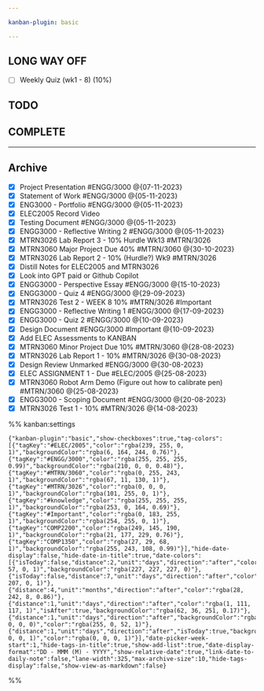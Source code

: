 ```yaml
---

kanban-plugin: basic

---
```


## LONG WAY OFF

- [ ] Weekly Quiz (wk1 - 8) (10%)


## TODO



## COMPLETE



***

## Archive

- [x] Project Presentation #ENGG/3000 @{07-11-2023}
- [x] Statement of Work #ENGG/3000 @{05-11-2023}
- [x] ENG3000 - Portfolio #ENGG/3000  @{05-11-2023}
- [x] ELEC2005 Record Video
- [x] Testing Document #ENGG/3000 @{05-11-2023}
- [x] ENGG3000 - Reflective Writing 2 #ENGG/3000  @{05-11-2023}
- [x] MTRN3026 Lab Report 3 - 10% Hurdle Wk13 #MTRN/3026
- [x] MTRN3060 Major Project Due 40% #MTRN/3060  @{30-10-2023}
- [x] MTRN3026 Lab Report 2  - 10% (Hurdle?) Wk9 #MTRN/3026
- [x] Distill Notes for ELEC2005 and MTRN3026
- [x] Look into GPT paid or Github Copilot
- [x] ENGG3000 - Perspective Essay #ENGG/3000  @{15-10-2023}
- [x] ENGG3000 - Quiz 4 #ENGG/3000  @{29-09-2023}
- [x] MTRN3026 Test 2 - WEEK 8 10% #MTRN/3026 #Important
- [x] ENGG3000 - Reflective Writing 1 #ENGG/3000  @{17-09-2023}
- [x] ENGG3000 - Quiz 2 #ENGG/3000  @{10-09-2023}
- [x] Design Document #ENGG/3000 #Important  @{10-09-2023}
- [x] Add ELEC Assessments to KANBAN
- [x] MTRN3060 Minor Project Due 10% #MTRN/3060 @{28-08-2023}
- [x] MTRN3026 Lab Report 1 - 10% #MTRN/3026 @{30-08-2023}
- [x] Design Review Unmarked #ENGG/3000 @{30-08-2023}
- [x] ELEC ASSIGNMENT 1 - Due #ELEC/2005 @{25-08-2023}
- [x] MTRN3060 Robot Arm Demo (Figure out how to calibrate pen) #MTRN/3060 @{25-08-2023}
- [x] ENGG3000 - Scoping Document #ENGG/3000  @{20-08-2023}
- [x] MTRN3026 Test 1 - 10% #MTRN/3026 @{14-08-2023}

%% kanban:settings
```
{"kanban-plugin":"basic","show-checkboxes":true,"tag-colors":[{"tagKey":"#ELEC/2005","color":"rgba(239, 255, 0, 1)","backgroundColor":"rgba(6, 164, 244, 0.76)"},{"tagKey":"#ENGG/3000","color":"rgba(255, 255, 255, 0.99)","backgroundColor":"rgba(210, 0, 0, 0.48)"},{"tagKey":"#MTRN/3060","color":"rgba(0, 255, 243, 1)","backgroundColor":"rgba(67, 11, 130, 1)"},{"tagKey":"#MTRN/3026","color":"rgba(0, 0, 0, 1)","backgroundColor":"rgba(101, 255, 0, 1)"},{"tagKey":"#knowledge","color":"rgba(255, 255, 255, 1)","backgroundColor":"rgba(253, 0, 164, 0.69)"},{"tagKey":"#Important","color":"rgba(0, 183, 255, 1)","backgroundColor":"rgba(254, 255, 0, 1)"},{"tagKey":"COMP2200","color":"rgba(249, 145, 190, 1)","backgroundColor":"rgba(21, 177, 229, 0.76)"},{"tagKey":"COMP1350","color":"rgba(27, 29, 68, 1)","backgroundColor":"rgba(255, 243, 108, 0.99)"}],"hide-date-display":false,"hide-date-in-title":true,"date-colors":[{"isToday":false,"distance":2,"unit":"days","direction":"after","color":"rgba(255, 57, 0, 1)","backgroundColor":"rgba(227, 227, 227, 0)"},{"isToday":false,"distance":7,"unit":"days","direction":"after","color":"rgba(255, 207, 0, 1)"},{"distance":4,"unit":"months","direction":"after","color":"rgba(28, 242, 8, 0.86)"},{"distance":1,"unit":"days","direction":"after","color":"rgba(1, 111, 117, 1)","isAfter":true,"backgroundColor":"rgba(62, 36, 251, 0.17)"},{"distance":1,"unit":"days","direction":"after","backgroundColor":"rgba(0, 0, 0, 0)","color":"rgba(255, 0, 52, 1)"},{"distance":1,"unit":"days","direction":"after","isToday":true,"backgroundColor":"rgba(255, 0, 0, 1)","color":"rgba(0, 0, 0, 1)"}],"date-picker-week-start":1,"hide-tags-in-title":true,"show-add-list":true,"date-display-format":"DD - MMM (M) - YYYY","show-relative-date":true,"link-date-to-daily-note":false,"lane-width":325,"max-archive-size":10,"hide-tags-display":false,"show-view-as-markdown":false}
```
%%